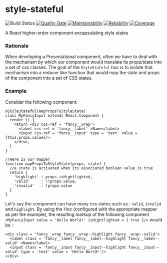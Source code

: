 # style-stateful
![Build Status](https://www.travis-ci.org/yassine/style-stateful.svg?branch=master)
[![Quality Gate](https://sonarcloud.io/api/project_badges/measure?metric=alert_status&project=com.github.yassine%3Astyle-stateful)](https://sonarcloud.io/dashboard/index/com.github.yassine:style-stateful)
[![Maintainability](https://sonarcloud.io/api/project_badges/measure?metric=sqale_rating&project=com.github.yassine%3Astyle-stateful)](https://sonarcloud.io/dashboard/index/com.github.yassine:style-stateful)
[![Reliability](https://sonarcloud.io/api/project_badges/measure?metric=reliability_rating&project=com.github.yassine%3Astyle-stateful)](https://sonarcloud.io/dashboard/index/com.github.yassine:style-stateful)
[![Coverage](https://sonarcloud.io/api/project_badges/measure?metric=coverage&project=com.github.yassine%3Astyle-stateful)](https://sonarcloud.io/dashboard/index/com.github.yassine:style-stateful)

A React higher-order component encapsulating style states

### Rationale

When developing a Presentational component, often we have to deal with the mechanism by which
our component would translate its props/state into a set of css classes. The goal of the 
``StyleStateful`` hoc is to isolate that mechanism into a reducer like function that would map
the state and props of the component into a set of CSS states.

### Example
Consider the following component:
```
@StyleStateful(mapPropsToStyleState)
class MyFancyInput extends React.Component {
  render () {
    return <div css-ref = 'fancy__wrap'>
      <label css-ref = 'fancy__label' >Name</label>
      <input css-ref = 'fancy__input' type = 'text' value = {this.props.value}/>
    </div>,
  }
}

//Here is our mapper
function mapPropsToStyleState(props, state) {
  //a state is activated when its associated boolean value is true
  return {
    'highlight' : props.isHightlighted,
    'valid'     : !!props.value,
    'invalid'   : !props.value
  }
}

```
Let's say the component can have many css states such as : ``valid``, ``invalid`` and ``highlight``.
By using the Hoc (configured with the appropriate mapper as per the example), the 
resulting markup of the following component 
``<MyFancyInput value = 'Hello World!' isHightlighted = { true }/>`` 
would be :
```
<div class = 'fancy__wrap fancy__wrap--highlight fancy__wrap--valid'>
  <label class = 'fancy__label fancy__label--highlight fancy__label--valid' >Name</label>
  <input class = 'fancy__input fancy__input--highlight fancy__input--valid' type = 'text' value = 'Hello World!'/>
</div>
``` 
